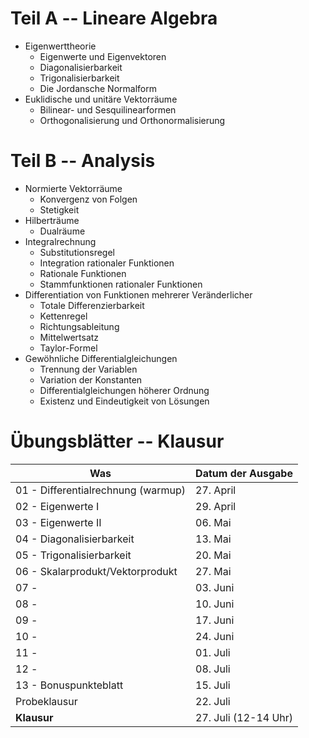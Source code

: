 # Teil A -- Lineare Algebra

* Eigenwerttheorie
    * Eigenwerte und Eigenvektoren
    * Diagonalisierbarkeit
    * Trigonalisierbarkeit
    * Die Jordansche Normalform
* Euklidische und unitäre Vektorräume
    * Bilinear- und Sesquilinearformen
    * Orthogonalisierung und Orthonormalisierung

# Teil B -- Analysis

* Normierte Vektorräume
    * Konvergenz von Folgen
    * Stetigkeit
* Hilberträume
    * Dualräume
* Integralrechnung
    * Substitutionsregel
    * Integration rationaler Funktionen
    * Rationale Funktionen
    * Stammfunktionen rationaler Funktionen
* Differentiation von Funktionen mehrerer Veränderlicher
    * Totale Differenzierbarkeit
    * Kettenregel
    * Richtungsableitung
    * Mittelwertsatz
    * Taylor-Formel
* Gewöhnliche Differentialgleichungen
    * Trennung der Variablen
    * Variation der Konstanten
    * Differentialgleichungen höherer Ordnung
    * Existenz und Eindeutigkeit von Lösungen

# &Uuml;bungsbl&auml;tter -- Klausur

| Was | Datum der Ausgabe |
| ------ | ------- |
| 01 - Differentialrechnung (warmup) | 27. April |
| 02 - Eigenwerte I | 29. April |
| 03 - Eigenwerte II | 06. Mai |
| 04 - Diagonalisierbarkeit | 13. Mai |
| 05 - Trigonalisierbarkeit | 20. Mai |
| 06 - Skalarprodukt/Vektorprodukt | 27. Mai |
| 07 -  | 03. Juni |
| 08 -  | 10. Juni |
| 09 -  | 17. Juni |
| 10 -  | 24. Juni |
| 11 -  | 01. Juli |
| 12 -  | 08. Juli |
| 13 - Bonuspunkteblatt  | 15. Juli |
| Probeklausur  | 22. Juli |
| **Klausur**  | 27. Juli (12-14 Uhr) |

